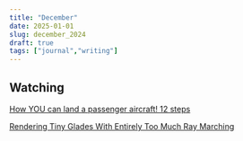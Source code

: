 ```yaml
---
title: "December"
date: 2025-01-01
slug: december_2024
draft: true
tags: ["journal","writing"]
---
```


## Watching

[How YOU can land a passenger aircraft! 12 steps](https://youtu.be/ePDl1JNqjpM?si=G62ZrT7y2OUDf8jv)

[Rendering Tiny Glades With Entirely Too Much Ray Marching](https://youtu.be/jusWW2pPnA0?si=Q3DBdH62XvVW8tgf)

